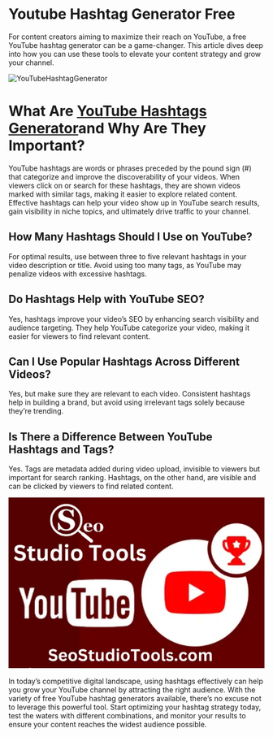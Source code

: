 # Youtube Hashtag Generator Free

For content creators aiming to maximize their reach on YouTube, a free YouTube hashtag generator can be a game-changer. This article dives deep into how you can use these tools to elevate your content strategy and grow your channel.

![YouTubeHashtagGenerator](/Youtube-Hashtag-generator-free.jpg)

# What Are [YouTube Hashtags Generator](https://seostudiotools.com/youtube-hashtag-generator)and Why Are They Important?

YouTube hashtags are words or phrases preceded by the pound sign (#) that categorize and improve the discoverability of your videos. When viewers click on or search for these hashtags, they are shown videos marked with similar tags, making it easier to explore related content. Effective hashtags can help your video show up in YouTube search results, gain visibility in niche topics, and ultimately drive traffic to your channel.

## How Many Hashtags Should I Use on YouTube?
For optimal results, use between three to five relevant hashtags in your video description or title. Avoid using too many tags, as YouTube may penalize videos with excessive hashtags.

## Do Hashtags Help with YouTube SEO?
Yes, hashtags improve your video’s SEO by enhancing search visibility and audience targeting. They help YouTube categorize your video, making it easier for viewers to find relevant content.

## Can I Use Popular Hashtags Across Different Videos?
Yes, but make sure they are relevant to each video. Consistent hashtags help in building a brand, but avoid using irrelevant tags solely because they’re trending.

## Is There a Difference Between YouTube Hashtags and Tags?
Yes. Tags are metadata added during video upload, invisible to viewers but important for search ranking. Hashtags, on the other hand, are visible and can be clicked by viewers to find related content.

![seostudio](/seostudio.jpg)

In today’s competitive digital landscape, using hashtags effectively can help you grow your YouTube channel by attracting the right audience. With the variety of free YouTube hashtag generators available, there’s no excuse not to leverage this powerful tool. Start optimizing your hashtag strategy today, test the waters with different combinations, and monitor your results to ensure your content reaches the widest audience possible.
